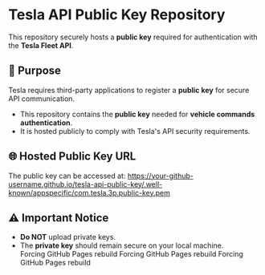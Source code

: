 # Tesla API Public Key Repository  

This repository securely hosts a **public key** required for authentication with the **Tesla Fleet API**.  

## 🔑 Purpose  
Tesla requires third-party applications to register a **public key** for secure API communication.  
- This repository contains the **public key** needed for **vehicle commands authentication**.  
- It is hosted publicly to comply with Tesla's API security requirements.  

## 🌐 Hosted Public Key URL  
The public key can be accessed at:  https://your-github-username.github.io/tesla-api-public-key/.well-known/appspecific/com.tesla.3p.public-key.pem

## ⚠️ Important Notice  
- **Do NOT** upload private keys.  
- The **private key** should remain secure on your local machine.  
Forcing GitHub Pages rebuild
Forcing GitHub Pages rebuild
Forcing GitHub Pages rebuild
